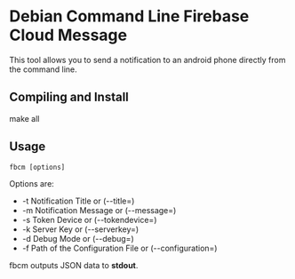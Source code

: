 # Debian Command Line Firebase Cloud Message
This tool allows you to send a notification to an android phone directly from the command line.

## Compiling and Install
make all

## Usage
	fbcm [options]

Options are:
* -t Notification Title or (--title=<str>)
* -m Notification Message or (--message=<str>)
* -s Token Device or (--tokendevice=<str>)
* -k Server Key or (--serverkey=<str>)
* -d Debug Mode or (--debug=<int>)
* -f Path of the Configuration File or (--configuration=<str>)
  
fbcm outputs JSON data to **stdout**.
